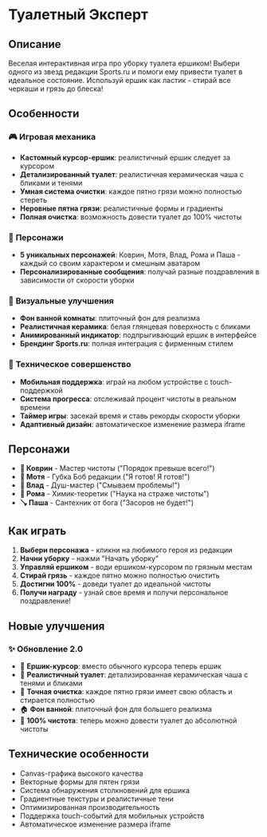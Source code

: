 # Туалетный Эксперт

## Описание

Веселая интерактивная игра про уборку туалета ершиком! Выбери одного из звезд редакции Sports.ru и помоги ему привести туалет в идеальное состояние. Используй ершик как ластик - стирай все черкаши и грязь до блеска!

## Особенности

### 🎮 **Игровая механика**
- **Кастомный курсор-ершик**: реалистичный ершик следует за курсором
- **Детализированный туалет**: реалистичная керамическая чаша с бликами и тенями
- **Умная система очистки**: каждое пятно грязи можно полностью стереть
- **Неровные пятна грязи**: реалистичные формы и градиенты
- **Полная очистка**: возможность довести туалет до 100% чистоты

### 👥 **Персонажи**
- **5 уникальных персонажей**: Коврин, Мотя, Влад, Рома и Паша - каждый со своим характером и смешным аватаром
- **Персонализированные сообщения**: получай разные поздравления в зависимости от скорости уборки

### 🎨 **Визуальные улучшения**
- **Фон ванной комнаты**: плиточный фон для реализма
- **Реалистичная керамика**: белая глянцевая поверхность с бликами
- **Анимированный индикатор**: подпрыгивающий ершик в интерфейсе
- **Брендинг Sports.ru**: полная интеграция с фирменным стилем

### 📱 **Техническое совершенство**
- **Мобильная поддержка**: играй на любом устройстве с touch-поддержкой
- **Система прогресса**: отслеживай процент чистоты в реальном времени
- **Таймер игры**: засекай время и ставь рекорды скорости уборки
- **Адаптивный дизайн**: автоматическое изменение размера iframe

## Персонажи

- **🧹 Коврин** - Мастер чистоты ("Порядок превыше всего!")
- **🧽 Мотя** - Губка Боб редакции ("Я готов! Я готов!")
- **🚿 Влад** - Душ-мастер ("Смываем проблемы!")
- **🧴 Рома** - Химик-теоретик ("Наука на страже чистоты")
- **🪠 Паша** - Сантехник от бога ("Засоров не будет!")

## Как играть

1. **Выбери персонажа** - кликни на любимого героя из редакции
2. **Начни уборку** - нажми "Начать уборку"
3. **Управляй ершиком** - води ершиком-курсором по грязным местам
4. **Стирай грязь** - каждое пятно можно полностью очистить
5. **Достигни 100%** - доведи туалет до идеальной чистоты
6. **Получи награду** - узнай свое время и получи персональное поздравление!

## Новые улучшения

### ✨ **Обновление 2.0**
- 🧽 **Ершик-курсор**: вместо обычного курсора теперь ершик
- 🚽 **Реалистичный туалет**: детализированная керамическая чаша с тенями и бликами
- 🎯 **Точная очистка**: каждое пятно грязи имеет свою область и стирается полностью
- 🏠 **Фон ванной**: плиточный фон для большего реализма
- 💯 **100% чистота**: теперь можно довести туалет до абсолютной чистоты

## Технические особенности

- Canvas-графика высокого качества
- Векторные формы для пятен грязи
- Система обнаружения столкновений для ершика
- Градиентные текстуры и реалистичные тени
- Оптимизированная производительность
- Поддержка touch-событий для мобильных устройств
- Автоматическое изменение размера iframe 